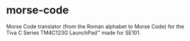 # morse-code
Morse Code translator (from the Roman alphabet to Morse Code) for the Tiva C Series TM4C123G LaunchPad™ made for SE101.
